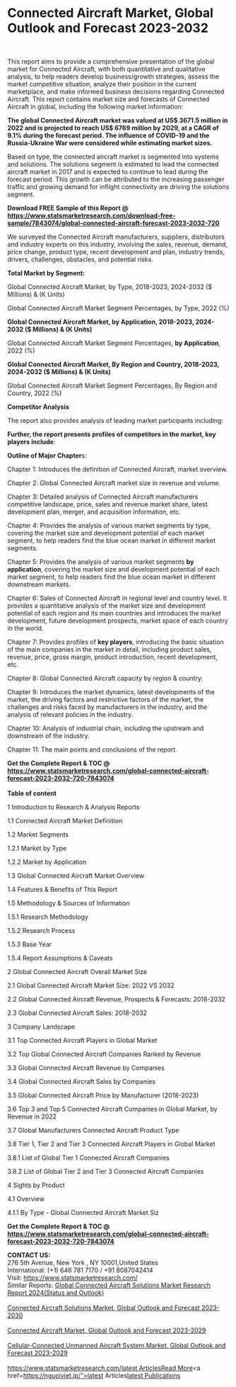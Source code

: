 <h1>Connected Aircraft Market, Global Outlook and Forecast 2023-2032</h1><br/><p>This report aims to provide a comprehensive presentation of the global market for Connected Aircraft, with both quantitative and qualitative analysis, to help readers develop business/growth strategies, assess the market competitive situation, analyze their position in the current marketplace, and make informed business decisions regarding Connected Aircraft. This report contains market size and forecasts of Connected Aircraft in global, including the following market information:</p><p><strong>The global Connected Aircraft market was valued at US$ 3671.5 million in 2022 and is projected to reach US$ 6769 million by 2029, at a <strong>CAGR</strong> of 9.1% during the forecast period. The influence of COVID-19 and the Russia-Ukraine War were considered while estimating market sizes.</strong></p><p>Based on type, the connected aircraft market is segmented into systems and solutions. The solutions segment is estimated to lead the connected aircraft market in 2017 and is expected to continue to lead during the forecast period. This growth can be attributed to the increasing passenger traffic and growing demand for inflight connectivity are driving the solutions segment.</p><p><strong>Download FREE Sample of this Report @ <a href="https://www.statsmarketresearch.com/download-free-sample/7843074/global-connected-aircraft-forecast-2023-2032-720">https://www.statsmarketresearch.com/download-free-sample/7843074/global-connected-aircraft-forecast-2023-2032-720</a></strong></p><p>We surveyed the Connected Aircraft manufacturers, suppliers, distributors and industry experts on this industry, involving the sales, revenue, demand, price change, product type, recent development and plan, industry trends, drivers, challenges, obstacles, and potential risks.</p><p><strong>Total Market by Segment:</strong></p><p>Global Connected Aircraft Market, by Type, 2018-2023, 2024-2032 ($ Millions) & (K Units)</p><p>Global Connected Aircraft Market Segment Percentages, by Type, 2022 (%)</p><p><strong>Global Connected Aircraft Market, <strong>by Application</strong>, 2018-2023, 2024-2032 ($ Millions) & (K Units)</strong></p><p>Global Connected Aircraft Market Segment Percentages, <strong>by Application</strong>, 2022 (%)</p><p><strong>Global Connected Aircraft Market, By Region and Country, 2018-2023, 2024-2032 ($ Millions) & (K Units)</strong></p><p>Global Connected Aircraft Market Segment Percentages, By Region and Country, 2022 (%)</p><p><strong>Competitor Analysis</strong></p><p>The report also provides analysis of leading market participants including:</p><p><strong>Further, the report presents profiles of competitors in the market, <strong>key players</strong> include</strong>:</p><p><strong>Outline of Major Chapter</strong>s:</p><p>Chapter 1: Introduces the definition of Connected Aircraft, market overview.</p><p>Chapter 2: Global Connected Aircraft market size in revenue and volume.</p><p>Chapter 3: Detailed analysis of Connected Aircraft manufacturers competitive landscape, price, sales and revenue market share, latest development plan, merger, and acquisition information, etc.</p><p>Chapter 4: Provides the analysis of various market segments by type, covering the market size and development potential of each market segment, to help readers find the blue ocean market in different market segments.</p><p>Chapter 5: Provides the analysis of various market segments <strong>by application</strong>, covering the market size and development potential of each market segment, to help readers find the blue ocean market in different downstream markets.</p><p>Chapter 6: Sales of Connected Aircraft in regional level and country level. It provides a quantitative analysis of the market size and development potential of each region and its main countries and introduces the market development, future development prospects, market space of each country in the world.</p><p>Chapter 7: Provides profiles of <strong>key players</strong>, introducing the basic situation of the main companies in the market in detail, including product sales, revenue, price, gross margin, product introduction, recent development, etc.</p><p>Chapter 8: Global Connected Aircraft capacity by region & country.</p><p>Chapter 9: Introduces the market dynamics, latest developments of the market, the driving factors and restrictive factors of the market, the challenges and risks faced by manufacturers in the industry, and the analysis of relevant policies in the industry.</p><p>Chapter 10: Analysis of industrial chain, including the upstream and downstream of the industry.</p><p>Chapter 11: The main points and conclusions of the report.</p><div><b>Get the Complete Report & TOC @ <a href="https://www.statsmarketresearch.com/global-connected-aircraft-forecast-2023-2032-720-7843074">https://www.statsmarketresearch.com/global-connected-aircraft-forecast-2023-2032-720-7843074</a></b></div><br><b>Table of content</b><p>1 Introduction to Research & Analysis Reports<br />
 
  1.1 Connected Aircraft Market Definition<br />
 
  1.2 Market Segments<br />
 
  1.2.1 Market by Type<br />
 
  1.2.2 Market by Application<br />
 
  1.3 Global Connected Aircraft Market Overview<br />
 
  1.4 Features & Benefits of This Report<br />
 
  1.5 Methodology & Sources of Information<br />
 
  1.5.1 Research Methodology<br />
 
  1.5.2 Research Process<br />
 
  1.5.3 Base Year<br />
 
  1.5.4 Report Assumptions & Caveats<br />
 
 2 Global Connected Aircraft Overall Market Size<br />
 
  2.1 Global Connected Aircraft Market Size: 2022 VS 2032<br />
 
  2.2 Global Connected Aircraft Revenue, Prospects & Forecasts: 2018-2032<br />
 
  2.3 Global Connected Aircraft Sales: 2018-2032<br />
 
 3 Company Landscape<br />
 
  3.1 Top Connected Aircraft Players in Global Market<br />
 
  3.2 Top Global Connected Aircraft Companies Ranked by Revenue<br />
 
  3.3 Global Connected Aircraft Revenue by Companies<br />
 
  3.4 Global Connected Aircraft Sales by Companies<br />
 
  3.5 Global Connected Aircraft Price by Manufacturer (2018-2023)<br />
 
  3.6 Top 3 and Top 5 Connected Aircraft Companies in Global Market, by Revenue in 2022<br />
 
  3.7 Global Manufacturers Connected Aircraft Product Type<br />
 
  3.8 Tier 1, Tier 2 and Tier 3 Connected Aircraft Players in Global Market<br />
 
  3.8.1 List of Global Tier 1 Connected Aircraft Companies<br />
 
  3.8.2 List of Global Tier 2 and Tier 3 Connected Aircraft Companies<br />
 
 4 Sights by Product<br />
 
  4.1 Overview<br />
 
  4.1.1 By Type - Global Connected Aircraft Market Siz<br><div><b>Get the Complete Report & TOC @ <a href="https://www.statsmarketresearch.com/global-connected-aircraft-forecast-2023-2032-720-7843074">https://www.statsmarketresearch.com/global-connected-aircraft-forecast-2023-2032-720-7843074</a></b></div></p> <b>CONTACT US:</b><br>276 5th Avenue, New York , NY 10001,United States<br>International: (+1) 646 781 7170 / +91 8087042414<br>Visit: <a href="https://www.statsmarketresearch.com/">https://www.statsmarketresearch.com/</a><br>Similar Reports: <a href="https://www.statsmarketresearch.com/global-connected-aircraft-forecast-2023-2032-720-7843074">Global Connected Aircraft Solutions Market Research Report 2024(Status and Outlook)</a><br/><br/><a href="https://www.statsmarketresearch.com/global-connected-aircraft-forecast-2023-2032-720-7843074">Connected Aircraft Solutions Market, Global Outlook and Forecast 2023-2030</a><br/><br/><a href="https://www.statsmarketresearch.com/global-connected-aircraft-forecast-2023-2032-720-7843074">Connected Aircraft Market, Global Outlook and Forecast 2023-2029</a><br/><br/><a href="https://www.statsmarketresearch.com/global-connected-aircraft-forecast-2023-2032-720-7843074">Cellular-Connected Unmanned Aircraft System Market, Global Outlook and Forecast 2023-2029</a><br/><br/><a href="https://gyeongbokgung.com">https://www.statsmarketresearch.com/</a><a href="https://hallyeomaritime.com">latest Articles</a><a href="https://jingwansa.com">Read More</a><a href=https://nguoiviet.jp/">latest Articles</a><a href="https://www.intelmarketresearch.com/">latest Publications</a>